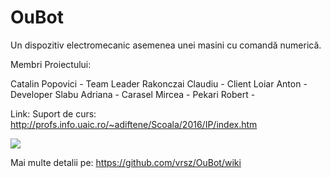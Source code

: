 # OuBot
Un dispozitiv electromecanic asemenea unei masini cu comandă numerică.

 Membri Proiectului:
 
 Catalin Popovici  - Team Leader
 Rakonczai Claudiu - Client
 Loiar Anton       - Developer
 Slabu Adriana     - 
 Carasel Mircea    - 
 Pekari Robert     - 
 
 Link: Suport de curs: http://profs.info.uaic.ro/~adiftene/Scoala/2016/IP/index.htm

 

 
 
 ![](https://imagizer.imageshack.us/v2/628x472q90/921/R4GRs9.jpg)

 
 
 Mai multe detalii pe: https://github.com/vrsz/OuBot/wiki
